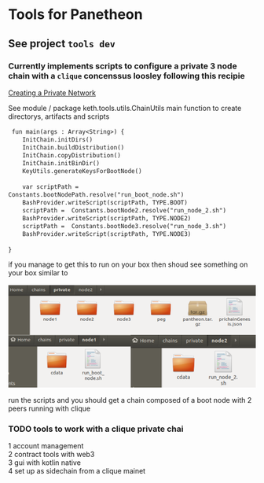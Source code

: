 # Tools for Panetheon

## See project `tools dev`

### Currently implements scripts to configure a private 3 node chain  with a `clique` concenssus loosley following this recipie 
[Creating a Private Network](https://docs.pantheon.pegasys.tech/en/latest/Tutorials/Create-Private-Network/)

 See module / package keth.tools.utils.ChainUtils main function to create directorys, artifacts and scripts 

```
 fun main(args : Array<String>) {
    InitChain.initDirs()
    InitChain.buildDistribution()
    InitChain.copyDistribution()
    InitChain.initBinDir()
    KeyUtils.generateKeysForBootNode()

    var scriptPath =  Constants.bootNodePath.resolve("run_boot_node.sh")
    BashProvider.writeScript(scriptPath, TYPE.BOOT)
    scriptPath =  Constants.bootNode2.resolve("run_node_2.sh")
    BashProvider.writeScript(scriptPath, TYPE.NODE2)
    scriptPath =  Constants.bootNode3.resolve("run_node_3.sh")
    BashProvider.writeScript(scriptPath, TYPE.NODE3)

}
```

if you manage to get this to run on your box then shoud see something on your box similar to

![demo](https://github.com/nsavageJVM/pantheon/blob/tools_dev/tools-dev/prichain.png "dirs, scripts, artifacts")

run the scripts and you should get a chain composed of a boot node with 2 peers running with clique

### TODO tools to work with a clique private chai
1 account management  
2 contract tools with web3  
3 gui with kotlin native   
4 set up as sidechain from a clique mainet
      